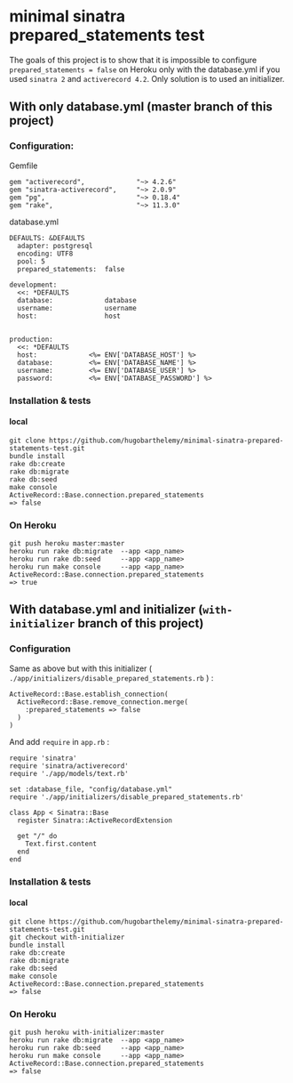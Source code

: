 # minimal sinatra prepared_statements test
The goals of this project is to show that it is impossible to configure `prepared_statements = false` on Heroku only with the database.yml if you used `sinatra 2` and `activerecord 4.2`. Only solution is to used an initializer.

## With only database.yml (master branch of this project)

### Configuration:

Gemfile

```
gem "activerecord",             "~> 4.2.6"
gem "sinatra-activerecord",     "~> 2.0.9"
gem "pg",                       "~> 0.18.4"
gem "rake",                     "~> 11.3.0"
```

database.yml

```
DEFAULTS: &DEFAULTS
  adapter: postgresql
  encoding: UTF8
  pool: 5
  prepared_statements:  false

development:
  <<: *DEFAULTS
  database:             database
  username:             username
  host:                 host


production:
  <<: *DEFAULTS
  host:             <%= ENV['DATABASE_HOST'] %>
  database:         <%= ENV['DATABASE_NAME'] %>
  username:         <%= ENV['DATABASE_USER'] %>
  password:         <%= ENV['DATABASE_PASSWORD'] %>
```

### Installation & tests

#### local
```
git clone https://github.com/hugobarthelemy/minimal-sinatra-prepared-statements-test.git
bundle install
rake db:create
rake db:migrate
rake db:seed
make console
ActiveRecord::Base.connection.prepared_statements
=> false
```

### On Heroku
```
git push heroku master:master
heroku run rake db:migrate  --app <app_name>
heroku run rake db:seed     --app <app_name>
heroku run make console     --app <app_name>
ActiveRecord::Base.connection.prepared_statements
=> true
```

## With database.yml and initializer (`with-initializer` branch of this project)
### Configuration

Same as above but with this initializer ( `./app/initializers/disable_prepared_statements.rb` ) :
```
ActiveRecord::Base.establish_connection(
  ActiveRecord::Base.remove_connection.merge(
    :prepared_statements => false
  )
)
```

And add `require` in `app.rb` :
```
require 'sinatra'
require 'sinatra/activerecord'
require './app/models/text.rb'

set :database_file, "config/database.yml"
require './app/initializers/disable_prepared_statements.rb'

class App < Sinatra::Base
  register Sinatra::ActiveRecordExtension

  get "/" do
    Text.first.content
  end
end
```

### Installation & tests

#### local
```
git clone https://github.com/hugobarthelemy/minimal-sinatra-prepared-statements-test.git
git checkout with-initializer
bundle install
rake db:create
rake db:migrate
rake db:seed
make console
ActiveRecord::Base.connection.prepared_statements
=> false
```

### On Heroku
```
git push heroku with-initializer:master
heroku run rake db:migrate  --app <app_name>
heroku run rake db:seed     --app <app_name>
heroku run make console     --app <app_name>
ActiveRecord::Base.connection.prepared_statements
=> false
```

